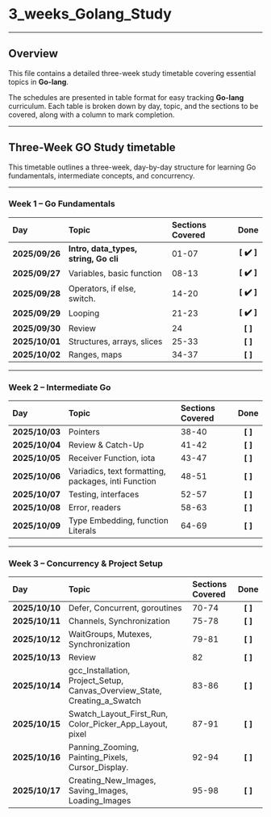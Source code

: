 # 3_weeks_Golang_Study

---

## Overview

This file contains a detailed three-week study timetable covering essential topics in **Go-lang**.

The schedules are presented in table format for easy tracking **Go-lang** curriculum. Each table is broken down by day, topic, and the sections to be covered, along with a column to mark completion.

---

## Three-Week GO Study timetable

This timetable outlines a three-week, day-by-day structure for learning Go fundamentals, intermediate concepts, and concurrency.

---

### Week 1 – Go Fundamentals

| Day            | Topic                                 | Sections Covered |    Done    |
| :------------- | :------------------------------------ | :--------------- | :--------: |
| **2025/09/26** | **Intro, data_types, string, Go cli** | 01-07            | **[ ✔️ ]** |
| **2025/09/27** | Variables, basic function             | 08-13            | **[ ✔️ ]** |
| **2025/09/28** | Operators, if else, switch.           | 14-20            | **[ ✔️ ]** |
| **2025/09/29** | Looping                               | 21-23            | **[ ✔️ ]** |
| **2025/09/30** | Review                                | 24               |  **[ ]**   |
| **2025/10/01** | Structures, arrays, slices            | 25-33            |  **[ ]**   |
| **2025/10/02** | Ranges, maps                          | 34-37            |  **[ ]**   |

---

### Week 2 – Intermediate Go

| Day            | Topic                                               | Sections Covered |  Done   |
| :------------- | :-------------------------------------------------- | :--------------- | :-----: |
| **2025/10/03** | Pointers                                            | 38-40            | **[ ]** |
| **2025/10/04** | Review & Catch-Up                                   | 41-42            | **[ ]** |
| **2025/10/05** | Receiver Function, iota                             | 43-47            | **[ ]** |
| **2025/10/06** | Variadics, text formatting, packages, inti Function | 48-51            | **[ ]** |
| **2025/10/07** | Testing, interfaces                                 | 52-57            | **[ ]** |
| **2025/10/08** | Error, readers                                      | 58-63            | **[ ]** |
| **2025/10/09** | Type Embedding, function Literals                   | 64-69            | **[ ]** |

---

### Week 3 – Concurrency & Project Setup

| Day            | Topic                                                                     | Sections Covered |  Done   |
| :------------- | :------------------------------------------------------------------------ | :--------------- | :-----: |
| **2025/10/10** | Defer, Concurrent, goroutines                                             | 70-74            | **[ ]** |
| **2025/10/11** | Channels, Synchronization                                                 | 75-78            | **[ ]** |
| **2025/10/12** | WaitGroups, Mutexes, Synchronization                                      | 79-81            | **[ ]** |
| **2025/10/13** | Review                                                                    | 82               | **[ ]** |
| **2025/10/14** | gcc_Installation, Project_Setup, Canvas_Overview_State, Creating_a_Swatch | 83-86            | **[ ]** |
| **2025/10/15** | Swatch_Layout_First_Run, Color_Picker_App_Layout, pixel                   | 87-91            | **[ ]** |
| **2025/10/16** | Panning_Zooming, Painting_Pixels, Cursor_Display.                         | 92-94            | **[ ]** |
| **2025/10/17** | Creating_New_Images, Saving_Images, Loading_Images                        | 95-98            | **[ ]** |
